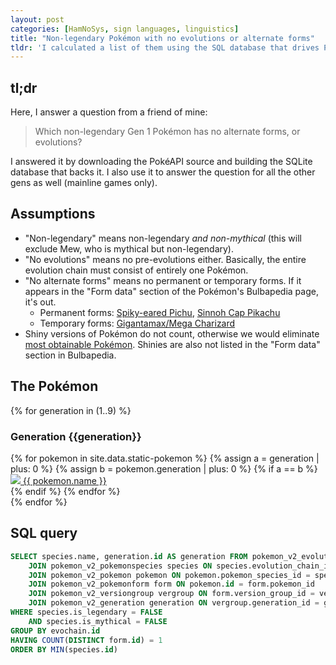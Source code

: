 ```yaml
---
layout: post
categories: [HamNoSys, sign languages, linguistics]
title: "Non-legendary Pokémon with no evolutions or alternate forms"
tldr: 'I calculated a list of them using the SQL database that drives PokéAPI. There is only one such Pokémon from Gen 1.'
---
```

## tl;dr
Here, I answer a question from a friend of mine:

> Which non-legendary Gen 1 Pokémon has no alternate forms, or evolutions?

I answered it by downloading the PokéAPI source and building the SQLite database that backs it. I also use it to answer the question for all the other gens as well (mainline games only).

## Assumptions
* "Non-legendary" means non-legendary *and non-mythical* (this will exclude Mew, who is mythical but non-legendary).
* "No evolutions" means no pre-evolutions either. Basically, the entire evolution chain must consist of entirely one Pokémon.
* "No alternate forms" means no permanent or temporary forms. If it appears in the "Form data" section of the Pokémon's Bulbapedia page, it's out.
    * Permanent forms: [Spiky-eared Pichu](https://bulbapedia.bulbagarden.net/wiki/Spiky-eared_Pichu), [Sinnoh Cap Pikachu](https://bulbapedia.bulbagarden.net/wiki/Pikachu_in_a_cap)
    * Temporary forms: [Gigantamax/Mega Charizard](https://bulbapedia.bulbagarden.net/wiki/Charizard_(Pok%C3%A9mon)#Form_data)
* Shiny versions of Pokémon do not count, otherwise we would eliminate [most obtainable Pokémon](https://bulbapedia.bulbagarden.net/wiki/List_of_unobtainable_Shiny_Pok%C3%A9mon). Shinies are also not listed in the "Form data" section in Bulbapedia.

## The Pokémon
{% for generation in (1..9) %}
  <h3>Generation {{generation}}</h3>
  <div class="grid grid-cols-3 md:grid-cols-5">
    {% for pokemon in site.data.static-pokemon %}
      {% assign a = generation | plus: 0 %}
      {% assign b = pokemon.generation | plus: 0 %}
      {% if a == b %}
        <div class="text-center">
          <a href="{{ 'https://bulbapedia.bulbagarden.net/wiki/' | append: pokemon.name }}">
            <img src="{{ '/assets/images/pokemon/' | append: pokemon.id | append: '.png' }}" class="!my-0 !mx-auto"/>
            {{ pokemon.name }}
          </a>
        </div>
      {% endif %}
    {% endfor %}
  </div>
{% endfor %}

## SQL query
```sql
SELECT species.name, generation.id AS generation FROM pokemon_v2_evolutionchain evochain
	JOIN pokemon_v2_pokemonspecies species ON species.evolution_chain_id = evochain.id
	JOIN pokemon_v2_pokemon pokemon ON pokemon.pokemon_species_id = species.id 
	JOIN pokemon_v2_pokemonform form ON pokemon.id = form.pokemon_id 
	JOIN pokemon_v2_versiongroup vergroup ON form.version_group_id = vergroup.id
	JOIN pokemon_v2_generation generation ON vergroup.generation_id = generation.id
WHERE species.is_legendary = FALSE 
	AND species.is_mythical = FALSE
GROUP BY evochain.id
HAVING COUNT(DISTINCT form.id) = 1
ORDER BY MIN(species.id)
```